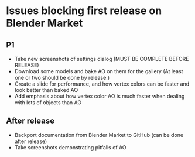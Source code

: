 
# Issues blocking first release on Blender Market

## P1
* Take new screenshots of settings dialog (MUST BE COMPLETE BEFORE RELEASE)
* Download some models and bake AO on them for the gallery (At least one or two should be done by release.)
* Create a slide for performance, and how vertex colors can be faster and look better than baked AO
* Add emphasis about how vertex color AO is much faster when dealing with lots of objects than AO

## After release
* Backport documentation from Blender Market to GitHub (can be done after release)
* Take screenshots demonstrating pitfalls of AO
